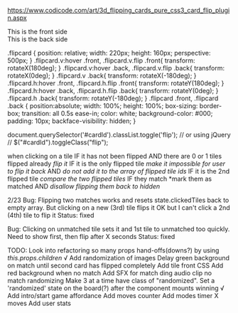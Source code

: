 https://www.codicode.com/art/3d_flipping_cards_pure_css3_card_flip_plugin.aspx

<div class="flipcard h">
    <div class="front">
      This is the front side
    </div>
    <div class="back">
	  This is the back side
    </div>
</div>


.flipcard {
  position: relative;
  width: 220px;
  height: 160px;
  perspective: 500px;
}
.flipcard.v:hover .front, .flipcard.v.flip .front{
  transform: rotateX(180deg);
}
.flipcard.v:hover .back, .flipcard.v.flip .back{
  transform: rotateX(0deg);
}
.flipcard.v .back{
  transform: rotateX(-180deg);
}
.flipcard.h:hover .front, .flipcard.h.flip .front{
  transform: rotateY(180deg);
}
.flipcard.h:hover .back, .flipcard.h.flip .back{
  transform: rotateY(0deg);
}
.flipcard.h .back{
  transform: rotateY(-180deg);
}
.flipcard .front, .flipcard .back
{
  position:absolute;
  width: 100%;
  height: 100%;
  box-sizing: border-box;
  transition: all 0.5s ease-in;
  color: white;
  background-color: #000;
  padding: 10px;
  backface-visibility: hidden;
}

document.querySelector('#cardId').classList.toggle('flip');
// or using jQuery
// $("#cardId").toggleClass("flip");

when clicking on a tile
IF it has not been flipped
AND there are 0 or 1 tiles flipped already
  *flip it*
    IF it is the only flipped tile
      *make it impossible for user to flip it back*
      AND
      *do not add it to the array of flipped tile ids*
    IF it is the 2nd flipped tile
      *compare the two flipped tiles*
        IF they match
          *mark them as matched
        AND
          *disallow flipping them back to hidden*

2/23
Bug: Flipping two matches works and resets state.clickedTiles back to empty array.
But clicking on a new (3rd) tile flips it OK but I can't click a 2nd (4th) tile to flip it
Status: fixed

Bug: Clicking on unmatched tile sets it and 1st tile to unmatched too quickly. Need to show first, then flip after X seconds
Status: fixed


TODO:
Look into refactoring so many props hand-offs(downs?) by using *this.props.children*
√ Add randomization of images
Delay green background on match until second card has flipped completely
Add tile front CSS
Add red background when no match
Add SFX for
  match
    ding
    audio clip
  no match
  randomizing
    Make 3 at a time have class of "randomized". Set a 'randomized' state on the board(?) after the component mounts
  winning
√ Add intro/start game affordance
Add moves counter
Add modes
  timer
  X moves
Add user
  stats


